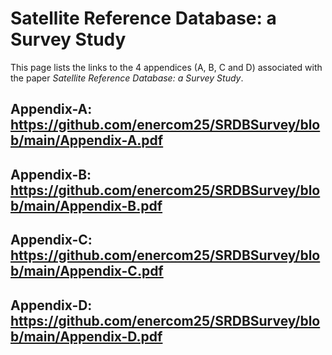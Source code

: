 # Satellite Reference Database: a Survey Study
This page lists the links to the 4 appendices (A, B, C and D) associated with the paper *Satellite Reference Database: a Survey Study*.

## Appendix-A: https://github.com/enercom25/SRDBSurvey/blob/main/Appendix-A.pdf
## Appendix-B: https://github.com/enercom25/SRDBSurvey/blob/main/Appendix-B.pdf
## Appendix-C: https://github.com/enercom25/SRDBSurvey/blob/main/Appendix-C.pdf
## Appendix-D: https://github.com/enercom25/SRDBSurvey/blob/main/Appendix-D.pdf
